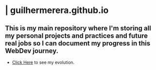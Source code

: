 # | guilhermerera.github.io
## This is my main repository where I'm storing all my personal projects and practices and future real jobs so I can document my progress in this WebDev journey.
- [Click Here](https://github.com/guilhermerera/guilhermerera.github.io) to see my evolution.
